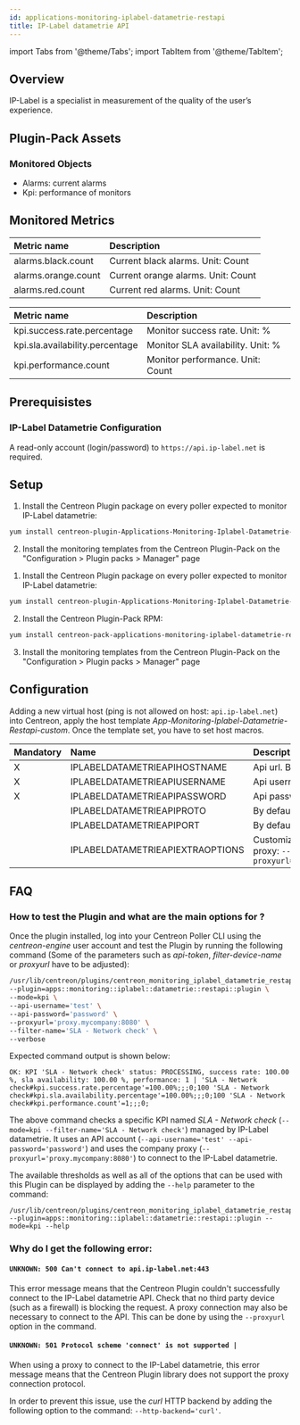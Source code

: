 ```yaml
---
id: applications-monitoring-iplabel-datametrie-restapi
title: IP-Label datametrie API
---
```

import Tabs from '@theme/Tabs';
import TabItem from '@theme/TabItem';


## Overview

IP-Label is a specialist in measurement of the quality of the user’s experience.

## Plugin-Pack Assets

### Monitored Objects

* Alarms: current alarms
* Kpi: performance of monitors

## Monitored Metrics

<Tabs groupId="operating-systems">
<TabItem value="Alarms" label="Alarms">

| Metric name         | Description                        |
| :------------------ | :--------------------------------- |
| alarms.black.count  | Current black alarms. Unit: Count  |
| alarms.orange.count | Current orange alarms. Unit: Count |
| alarms.red.count    | Current red alarms. Unit: Count    |

</TabItem>
<TabItem value="Kpi" label="Kpi">

| Metric name                     | Description                       |
| :------------------------------ | :-------------------------------- |
| kpi.success.rate.percentage     | Monitor success rate. Unit: %     |
| kpi.sla.availability.percentage | Monitor SLA availability. Unit: % |
| kpi.performance.count           | Monitor performance. Unit: Count  |

</TabItem>
</Tabs>

## Prerequisistes

### IP-Label Datametrie Configuration

A read-only account (login/password) to ```https://api.ip-label.net``` is required.

## Setup

<Tabs groupId="licence-systems">
<TabItem value="online" label="Online License">

1. Install the Centreon Plugin package on every poller expected to monitor IP-Label datametrie:

```bash
yum install centreon-plugin-Applications-Monitoring-Iplabel-Datametrie-Restapi
```

2. Install the monitoring templates from the Centreon Plugin-Pack on the "Configuration > Plugin packs > Manager" page

</TabItem>
<TabItem value="offline" label="Offline License">

1. Install the Centreon Plugin package on every poller expected to monitor IP-Label datametrie:

```bash
yum install centreon-plugin-Applications-Monitoring-Iplabel-Datametrie-Restapi
```

2. Install the Centreon Plugin-Pack RPM:

```bash
yum install centreon-pack-applications-monitoring-iplabel-datametrie-restapi
```

3. Install the monitoring templates from the Centreon Plugin-Pack on the "Configuration > Plugin packs > Manager" page

</TabItem>
</Tabs>

## Configuration

Adding a new virtual host (ping is not allowed on host: ```api.ip-label.net```) into Centreon, apply the host template *App-Monitoring-Iplabel-Datametrie-Restapi-custom*. Once the template set, you have to set host macros.

| Mandatory | Name                             | Description                                                                                                           |
| :-------- | :------------------------------- | :-------------------------------------------------------------------------------------------------------------------- |
| X         | IPLABELDATAMETRIEAPIHOSTNAME     | Api url. By default: ```api.ip-label.net```                                                                           |
| X         | IPLABELDATAMETRIEAPIUSERNAME     | Api username account                                                                                                  |
| X         | IPLABELDATAMETRIEAPIPASSWORD     | Api password account                                                                                                  |
|           | IPLABELDATAMETRIEAPIPROTO        | By default: ```https```                                                                                               |
|           | IPLABELDATAMETRIEAPIPORT         | By default: ```443```                                                                                                 |
|           | IPLABELDATAMETRIEAPIEXTRAOPTIONS | Customize it with your own if needed. E.g. proxy: ```--http-backend=curl --proxyurl='https://proxy.mycompany:3128'``` |

## FAQ

### How to test the Plugin and what are the main options for ?

Once the plugin installed, log into your Centreon Poller CLI using the *centreon-engine* user account
and test the Plugin by running the following command
(Some of the parameters such as *api-token*, *filter-device-name* or *proxyurl* have to be adjusted):

```bash
/usr/lib/centreon/plugins/centreon_monitoring_iplabel_datametrie_restapi.pl \
--plugin=apps::monitoring::iplabel::datametrie::restapi::plugin \
--mode=kpi \
--api-username='test' \
--api-password='password' \
--proxyurl='proxy.mycompany:8080' \
--filter-name='SLA - Network check' \
--verbose
```

Expected command output is shown below:

```
OK: KPI 'SLA - Network check' status: PROCESSING, success rate: 100.00 %, sla availability: 100.00 %, performance: 1 | 'SLA - Network check#kpi.success.rate.percentage'=100.00%;;;0;100 'SLA - Network check#kpi.sla.availability.percentage'=100.00%;;;0;100 'SLA - Network check#kpi.performance.count'=1;;;0;
```

The above command checks a specific KPI named *SLA - Network check* (```--mode=kpi --filter-name='SLA - Network check'```) managed by IP-Label datametrie.
It uses an API account (```--api-username='test' --api-password='password'```) and uses the company proxy (```--proxyurl='proxy.mycompany:8080'```) to connect to the IP-Label datametrie.

The available thresholds as well as all of the options that can be used with this Plugin
can be displayed by adding the ```--help``` parameter to the command:

```
/usr/lib/centreon/plugins/centreon_monitoring_iplabel_datametrie_restapi.pl --plugin=apps::monitoring::iplabel::datametrie::restapi::plugin --mode=kpi --help
```

### Why do I get the following error:

#### ```UNKNOWN: 500 Can't connect to api.ip-label.net:443```

This error message means that the Centreon Plugin couldn't successfully connect to the IP-Label datametrie API.
Check that no third party device (such as a firewall) is blocking the request.
A proxy connection may also be necessary to connect to the API. This can be done by using the ```--proxyurl``` option in the command.

#### ```UNKNOWN: 501 Protocol scheme 'connect' is not supported |```

When using a proxy to connect to the IP-Label datametrie, this error message means that the Centreon Plugin library does not support
the proxy connection protocol.

In order to prevent this issue, use the *curl* HTTP backend by adding the following option to the command: ```--http-backend='curl'```.
